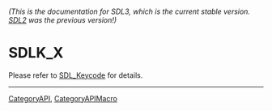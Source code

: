###### (This is the documentation for SDL3, which is the current stable version. [SDL2](https://wiki.libsdl.org/SDL2/) was the previous version!)
# SDLK_X

Please refer to [SDL_Keycode](SDL_Keycode) for details.

----
[CategoryAPI](CategoryAPI), [CategoryAPIMacro](CategoryAPIMacro)


